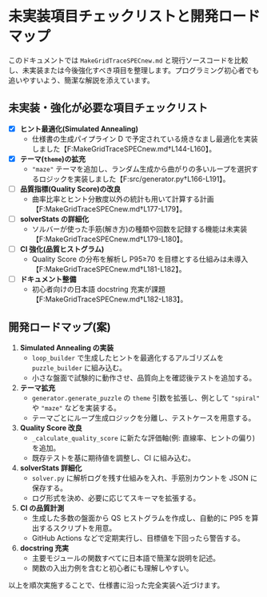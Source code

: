 # 未実装項目チェックリストと開発ロードマップ

このドキュメントでは `MakeGridTraceSPECnew.md` と現行ソースコードを比較し、未実装または今後強化すべき項目を整理します。プログラミング初心者でも追いやすいよう、簡潔な解説を添えています。

## 未実装・強化が必要な項目チェックリスト

- [x] **ヒント最適化(Simulated Annealing)**
  - 仕様書の生成パイプライン D で予定されている焼きなまし最適化を実装しました【F:MakeGridTraceSPECnew.md†L144-L160】。
- [x] **テーマ(`theme`)の拡充**
  - `"maze"` テーマを追加し、ランダム生成から曲がりの多いループを選択するロジックを実装しました【F:src/generator.py†L166-L191】。
- [ ] **品質指標(Quality Score)の改良**
  - 曲率比率とヒント分散度以外の統計も用いて計算する計画【F:MakeGridTraceSPECnew.md†L177-L179】。
- [ ] **solverStats の詳細化**
  - ソルバーが使った手筋(解き方)の種類や回数を記録する機能は未実装【F:MakeGridTraceSPECnew.md†L179-L180】。
- [ ] **CI 強化(品質ヒストグラム)**
  - Quality Score の分布を解析し P95≥70 を目標とする仕組みは未導入【F:MakeGridTraceSPECnew.md†L181-L182】。
- [ ] **ドキュメント整備**
  - 初心者向けの日本語 docstring 充実が課題【F:MakeGridTraceSPECnew.md†L182-L183】。

## 開発ロードマップ(案)

1. **Simulated Annealing の実装**
   - `loop_builder` で生成したヒントを最適化するアルゴリズムを `puzzle_builder` に組み込む。
   - 小さな盤面で試験的に動作させ、品質向上を確認後テストを追加する。
2. **テーマ拡充**
   - `generator.generate_puzzle` の `theme` 引数を拡張し、例として `"spiral"` や `"maze"` などを実装する。
   - テーマごとにループ生成ロジックを分離し、テストケースを用意する。
3. **Quality Score 改良**
   - `_calculate_quality_score` に新たな評価軸(例: 直線率、ヒントの偏り)を追加。
   - 既存テストを基に期待値を調整し、CI に組み込む。
4. **solverStats 詳細化**
   - `solver.py` に解析ログを残す仕組みを入れ、手筋別カウントを JSON に保存する。
   - ログ形式を決め、必要に応じてスキーマを拡張する。
5. **CI の品質計測**
   - 生成した多数の盤面から QS ヒストグラムを作成し、自動的に P95 を算出するスクリプトを用意。
   - GitHub Actions などで定期実行し、目標値を下回ったら警告する。
6. **docstring 充実**
   - 主要モジュールの関数すべてに日本語で簡潔な説明を記述。
   - 関数の入出力例を含むと初心者にも理解しやすい。

以上を順次実施することで、仕様書に沿った完全実装へ近づけます。
